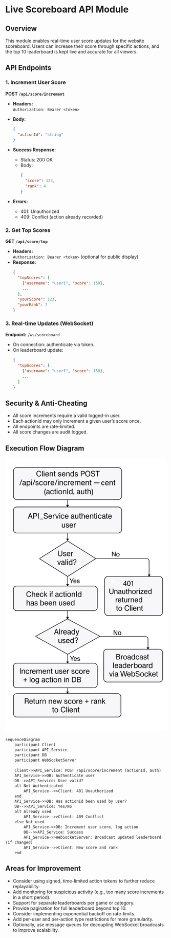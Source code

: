 # Live Scoreboard API Module

## Overview

This module enables real-time user score updates for the website scoreboard. Users can increase their score through specific actions, and the top 10 leaderboard is kept live and accurate for all viewers.

## API Endpoints

### 1. Increment User Score

**POST `/api/score/increment`**

- **Headers:**  
  `Authorization: Bearer <token>`

- **Body:**
  ```json
  {
    "actionId": "string"
  }
  ```

- **Success Response:**
    - Status: 200 OK
    - Body:
      ```json
      {
        "score": 123,
        "rank": 4
      }
      ```
- **Errors:**
    - 401: Unauthorized
    - 409: Conflict (action already recorded)

### 2. Get Top Scores

**GET `/api/score/top`**

- **Headers:**  
  `Authorization: Bearer <token>` (optional for public display)
- **Response:**
  ```json
  {
    "topScores": [
      {"username": "user1", "score": 150},
      ...
    ],
    "yourScore": 123,
    "yourRank": 7
  }
  ```

### 3. Real-time Updates (WebSocket)

**Endpoint:** `/ws/scoreboard`

- On connection: authenticate via token.
- On leaderboard update:
  ```json
  {
    "topScores": [
      {"username": "user1", "score": 150},
      ...
    ]
  }
  ```

## Security & Anti-Cheating

- All score increments require a valid logged-in user.
- Each actionId may only increment a given user’s score once.
- All endpoints are rate-limited.
- All score changes are audit logged.

## Execution Flow Diagram
![Score update flowchart](flow-chart.jpg)

```mermaid
sequenceDiagram
    participant Client
    participant API_Service
    participant DB
    participant WebSocketServer

    Client->>API_Service: POST /api/score/increment (actionId, auth)
    API_Service->>DB: Authenticate user
    DB-->>API_Service: User valid?
    alt Not Authenticated
        API_Service-->>Client: 401 Unauthorized
    end
    API_Service->>DB: Has actionId been used by user?
    DB-->>API_Service: Yes/No
    alt Already used
        API_Service-->>Client: 409 Conflict
    else Not used
        API_Service->>DB: Increment user score, log action
        DB-->>API_Service: Success
        API_Service->>WebSocketServer: Broadcast updated leaderboard (if changed)
        API_Service-->>Client: New score and rank
    end
```

## Areas for Improvement

- Consider using signed, time-limited action tokens to further reduce replayability.
- Add monitoring for suspicious activity (e.g., too many score increments in a short period).
- Support for separate leaderboards per game or category.
- Provide pagination for full leaderboard beyond top 10.
- Consider implementing exponential backoff on rate-limits.
- Add per-user and per-action type restrictions for more granularity.
- Optionally, use message queues for decoupling WebSocket broadcasts to improve scalability.
